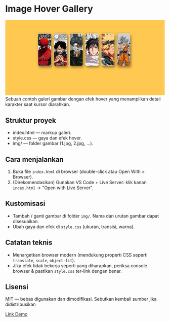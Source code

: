 # Image Hover Gallery

<img src="ss.png" alt="preview">
Sebuah contoh galeri gambar dengan efek hover yang menampilkan detail karakter saat kursor diarahkan.

## Struktur proyek
- index.html — markup galeri.
- style.css — gaya dan efek hover.
- img/ — folder gambar (1.jpg, 2.jpg, ...).

## Cara menjalankan
1. Buka file `index.html` di browser (double-click atau Open With > Browser).
2. (Direkomendasikan) Gunakan VS Code + Live Server: klik kanan `index.html` → "Open with Live Server".

## Kustomisasi
- Tambah / ganti gambar di folder `img/`. Nama dan urutan gambar dapat disesuaikan.
- Ubah gaya dan efek di `style.css` (ukuran, transisi, warna).

## Catatan teknis
- Menargetkan browser modern (mendukung properti CSS seperti `translate`, `scale`, `object-fit`).
- Jika efek tidak bekerja seperti yang diharapkan, periksa console browser & pastikan `style.css` ter-link dengan benar.

## Lisensi
MIT — bebas digunakan dan dimodifikasi. Sebutkan kembali sumber jika didistribusikan

<a href="https://kayissun.github.io/hovereffectgallery/">Link Demo</a>
